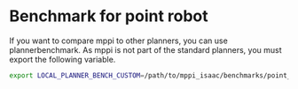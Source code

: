 # Benchmark for point robot

If you want to compare mppi to other planners, you can use plannerbenchmark.
As mppi is not part of the standard planners, you must export the following
variable.

```bash
export LOCAL_PLANNER_BENCH_CUSTOM=/path/to/mppi_isaac/benchmarks/point_robot/mppi_planner 
```
